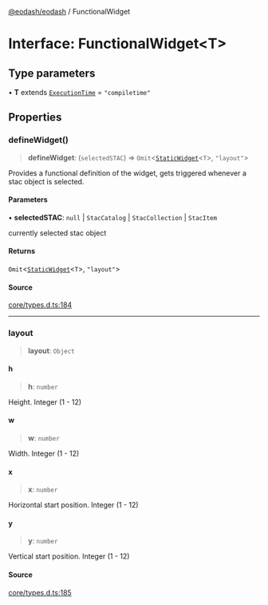 [@eodash/eodash](../index.md) / FunctionalWidget

# Interface: FunctionalWidget\<T\>

## Type parameters

• **T** extends [`ExecutionTime`](../type-aliases/ExecutionTime.md) = `"compiletime"`

## Properties

### defineWidget()

> **defineWidget**: (`selectedSTAC`) => `Omit`\<[`StaticWidget`](../type-aliases/StaticWidget.md)\<`T`\>, `"layout"`\>

Provides a functional definition of the widget,
gets triggered whenever a stac object is selected.

#### Parameters

• **selectedSTAC**: `null` \| `StacCatalog` \| `StacCollection` \| `StacItem`

currently selected stac object

#### Returns

`Omit`\<[`StaticWidget`](../type-aliases/StaticWidget.md)\<`T`\>, `"layout"`\>

#### Source

[core/types.d.ts:184](https://github.com/eodash/eodash/blob/b4a2d86/core/types.d.ts#L184)

***

### layout

> **layout**: `Object`

#### h

> **h**: `number`

Height. Integer (1 - 12)

#### w

> **w**: `number`

Width. Integer (1 - 12)

#### x

> **x**: `number`

Horizontal start position. Integer (1 - 12)

#### y

> **y**: `number`

Vertical start position. Integer (1 - 12)

#### Source

[core/types.d.ts:185](https://github.com/eodash/eodash/blob/b4a2d86/core/types.d.ts#L185)
